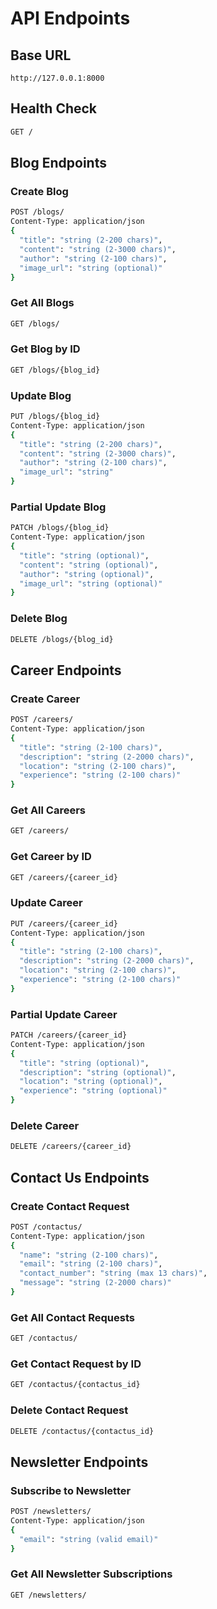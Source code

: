# API Endpoints

## Base URL
```
http://127.0.0.1:8000
```

## Health Check
```bash
GET /
```

## Blog Endpoints

### Create Blog
```bash
POST /blogs/
Content-Type: application/json
{
  "title": "string (2-200 chars)",
  "content": "string (2-3000 chars)",
  "author": "string (2-100 chars)",
  "image_url": "string (optional)"
}
```

### Get All Blogs
```bash
GET /blogs/
```

### Get Blog by ID
```bash
GET /blogs/{blog_id}
```

### Update Blog
```bash
PUT /blogs/{blog_id}
Content-Type: application/json
{
  "title": "string (2-200 chars)",
  "content": "string (2-3000 chars)",
  "author": "string (2-100 chars)",
  "image_url": "string"
}
```

### Partial Update Blog
```bash
PATCH /blogs/{blog_id}
Content-Type: application/json
{
  "title": "string (optional)",
  "content": "string (optional)",
  "author": "string (optional)",
  "image_url": "string (optional)"
}
```

### Delete Blog
```bash
DELETE /blogs/{blog_id}
```

## Career Endpoints

### Create Career
```bash
POST /careers/
Content-Type: application/json
{
  "title": "string (2-100 chars)",
  "description": "string (2-2000 chars)",
  "location": "string (2-100 chars)",
  "experience": "string (2-100 chars)"
}
```

### Get All Careers
```bash
GET /careers/
```

### Get Career by ID
```bash
GET /careers/{career_id}
```

### Update Career
```bash
PUT /careers/{career_id}
Content-Type: application/json
{
  "title": "string (2-100 chars)",
  "description": "string (2-2000 chars)",
  "location": "string (2-100 chars)",
  "experience": "string (2-100 chars)"
}
```

### Partial Update Career
```bash
PATCH /careers/{career_id}
Content-Type: application/json
{
  "title": "string (optional)",
  "description": "string (optional)",
  "location": "string (optional)",
  "experience": "string (optional)"
}
```

### Delete Career
```bash
DELETE /careers/{career_id}
```

## Contact Us Endpoints

### Create Contact Request
```bash
POST /contactus/
Content-Type: application/json
{
  "name": "string (2-100 chars)",
  "email": "string (2-100 chars)",
  "contact_number": "string (max 13 chars)",
  "message": "string (2-2000 chars)"
}
```

### Get All Contact Requests
```bash
GET /contactus/
```

### Get Contact Request by ID
```bash
GET /contactus/{contactus_id}
```

### Delete Contact Request
```bash
DELETE /contactus/{contactus_id}
```

## Newsletter Endpoints

### Subscribe to Newsletter
```bash
POST /newsletters/
Content-Type: application/json
{
  "email": "string (valid email)"
}
```

### Get All Newsletter Subscriptions
```bash
GET /newsletters/
```
